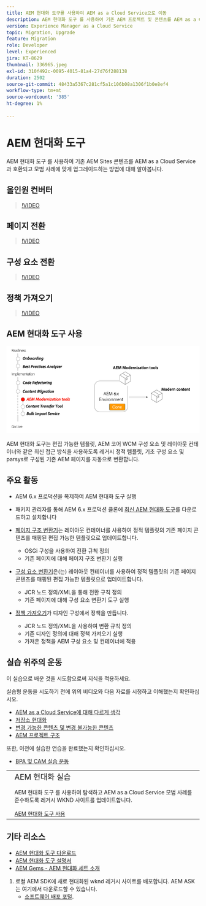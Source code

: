 ```yaml
---
title: AEM 현대화 도구를 사용하여 AEM as a Cloud Service으로 이동
description: AEM 현대화 도구 를 사용하여 기존 AEM 프로젝트 및 콘텐츠를 AEM as a Cloud Service과 호환되도록 업그레이드하는 방법에 대해 알아봅니다.
version: Experience Manager as a Cloud Service
topic: Migration, Upgrade
feature: Migration
role: Developer
level: Experienced
jira: KT-8629
thumbnail: 336965.jpeg
exl-id: 310f492c-0095-4015-81a4-27d76f288138
duration: 2502
source-git-commit: 48433a5367c281cf5a1c106b08a1306f1b0e8ef4
workflow-type: tm+mt
source-wordcount: '385'
ht-degree: 1%

---
```



# AEM 현대화 도구

AEM 현대화 도구 를 사용하여 기존 AEM Sites 콘텐츠를 AEM as a Cloud Service과 호환되고 모범 사례에 맞게 업그레이드하는 방법에 대해 알아봅니다.

## 올인원 컨버터

>[!VIDEO](https://video.tv.adobe.com/v/338802?quality=12&learn=on)

## 페이지 전환

>[!VIDEO](https://video.tv.adobe.com/v/338799?quality=12&learn=on)

## 구성 요소 전환

>[!VIDEO](https://video.tv.adobe.com/v/338788?quality=12&learn=on)

## 정책 가져오기

>[!VIDEO](https://video.tv.adobe.com/v/338797?quality=12&learn=on)

## AEM 현대화 도구 사용

![AEM 현대화 도구 수명 주기](./assets/aem-modernization-tools.png)

AEM 현대화 도구는 편집 가능한 템플릿, AEM 코어 WCM 구성 요소 및 레이아웃 컨테이너와 같은 최신 접근 방식을 사용하도록 레거시 정적 템플릿, 기초 구성 요소 및 parsys로 구성된 기존 AEM 페이지를 자동으로 변환합니다.

## 주요 활동

+ AEM 6.x 프로덕션을 복제하여 AEM 현대화 도구 실행
+ 패키지 관리자를 통해 AEM 6.x 프로덕션 클론에 [최신 AEM 현대화 도구](https://github.com/adobe/aem-modernize-tools/releases/latest)를 다운로드하고 설치합니다

+ [페이지 구조 변환기](https://opensource.adobe.com/aem-modernize-tools/pages/structure/about.html)는 레이아웃 컨테이너를 사용하여 정적 템플릿의 기존 페이지 콘텐츠를 매핑된 편집 가능한 템플릿으로 업데이트합니다.
   + OSGi 구성을 사용하여 전환 규칙 정의
   + 기존 페이지에 대해 페이지 구조 변환기 실행

+ [구성 요소 변환기](https://opensource.adobe.com/aem-modernize-tools/pages/component/about.html)은(는) 레이아웃 컨테이너를 사용하여 정적 템플릿의 기존 페이지 콘텐츠를 매핑된 편집 가능한 템플릿으로 업데이트합니다.
   + JCR 노드 정의/XML을 통해 전환 규칙 정의
   + 기존 페이지에 대해 구성 요소 변환기 도구 실행

+ [정책 가져오기](https://opensource.adobe.com/aem-modernize-tools/pages/policy/about.html)가 디자인 구성에서 정책을 만듭니다.
   + JCR 노드 정의/XML을 사용하여 변환 규칙 정의
   + 기존 디자인 정의에 대해 정책 가져오기 실행
   + 가져온 정책을 AEM 구성 요소 및 컨테이너에 적용

## 실습 위주의 운동

이 실습으로 배운 것을 시도함으로써 지식을 적용하세요.

실습형 운동을 시도하기 전에 위의 비디오와 다음 자료를 시청하고 이해했는지 확인하십시오.

+ [AEM as a Cloud Service에 대해 다르게 생각](./introduction.md)
+ [저장소 현대화](./repository-modernization.md)
+ [변경 가능한 콘텐츠 및 변경 불가능한 콘텐츠](../../developing/basics/mutable-immutable.md)
+ [AEM 프로젝트 구조](https://experienceleague.adobe.com/docs/experience-manager-cloud-service/implementing/developing/aem-project-content-package-structure.html?lang=ko)

또한, 이전에 실습한 연습을 완료했는지 확인하십시오.

+ [BPA 및 CAM 실습 운동](./bpa-and-cam.md#hands-on-exercise)

<table style="border-width:0">
    <tr>
        <td style="width:150px">
            <a  rel="noreferrer"
                target="_blank"
                href="https://github.com/adobe/aem-cloud-engineering-video-series-exercises/tree/session2-migration#bootcamp---session-2-migration-methodology"><img alt="실습 GitHub 리포지토리" src="./assets/github.png"/>
            </a>        
        </td>
        <td style="width:100%;margin-bottom:1rem;">
            <div style="font-size:1.25rem;font-weight:400;">AEM 현대화 실습</div>
            <p style="margin:1rem 0">
                AEM 현대화 도구 를 사용하여 탐색하고 AEM as a Cloud Service 모범 사례를 준수하도록 레거시 WKND 사이트를 업데이트합니다.
            </p>
            <a  rel="noreferrer"
                target="_blank"
                href="https://github.com/adobe/aem-cloud-engineering-video-series-exercises/tree/session2-migration#bootcamp---session-2-migration-methodology" class="spectrum-Button spectrum-Button--primary spectrum-Button--sizeM">
                <span class="spectrum-Button-label has-no-wrap has-text-weight-bold">AEM 현대화 도구 사용</span>
            </a>
        </td>
    </tr>
</table>

## 기타 리소스

+ [AEM 현대화 도구 다운로드](https://github.com/adobe/aem-modernize-tools/releases/latest)
+ [AEM 현대화 도구 설명서](https://opensource.adobe.com/aem-modernize-tools/)
+ [AEM Gems - AEM 현대화 세트 소개](https://helpx.adobe.com/kr/experience-manager/kt/eseminars/gems/Introducing-the-AEM-Modernization-Suite.html)

1. 로컬 AEM SDK에 새로 현대화된 wknd 레거시 사이트를 배포합니다. AEM ASK는 여기에서 다운로드할 수 있습니다.
   + [소프트웨어 배포 포털](https://experience.adobe.com/#/downloads/content/software-distribution/en/general.html).
